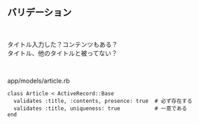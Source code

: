 ##  バリデーション

<br>

タイトル入力した？コンテンツもある？<br>
タイトル、他のタイトルと被ってない？

<br>

app/models/article.rb

```
class Article < ActiveRecord::Base
  validates :title, :contents, presence: true  # 必ず存在する
  validates :title, uniqueness: true           # 一意である
end
```
